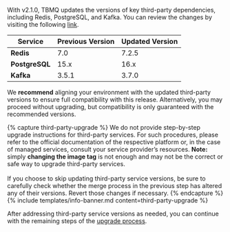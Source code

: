 With v2.1.0, TBMQ updates the versions of key third-party dependencies, including Redis, PostgreSQL, and Kafka.
You can review the changes by visiting the following [link](https://github.com/thingsboard/tbmq/pull/218).

| Service        | Previous Version | Updated Version |
|----------------|------------------|-----------------|
| **Redis**      | 7.0              | 7.2.5           |
| **PostgreSQL** | 15.x             | 16.x            |
| **Kafka**      | 3.5.1            | 3.7.0           |

We **recommend** aligning your environment with the updated third-party versions to ensure full compatibility with this release.
Alternatively, you may proceed without upgrading, but compatibility is only guaranteed with the recommended versions.

{% capture third-party-upgrade %}
We do not provide step-by-step upgrade instructions for third-party services. 
For such procedures, please refer to the official documentation of the respective platform or, in the case of managed services, consult your service provider’s resources.
**Note:** simply **changing the image tag** is not enough and may not be the correct or safe way to upgrade third-party services.
<br>
<br>
If you choose to skip updating third-party service versions, be sure to carefully check whether the merge process in the previous step has altered any of their versions. 
Revert those changes if necessary.
{% endcapture %}
{% include templates/info-banner.md content=third-party-upgrade %}

After addressing third-party service versions as needed, you can continue with the remaining steps of the [upgrade process](#run-upgrade).
